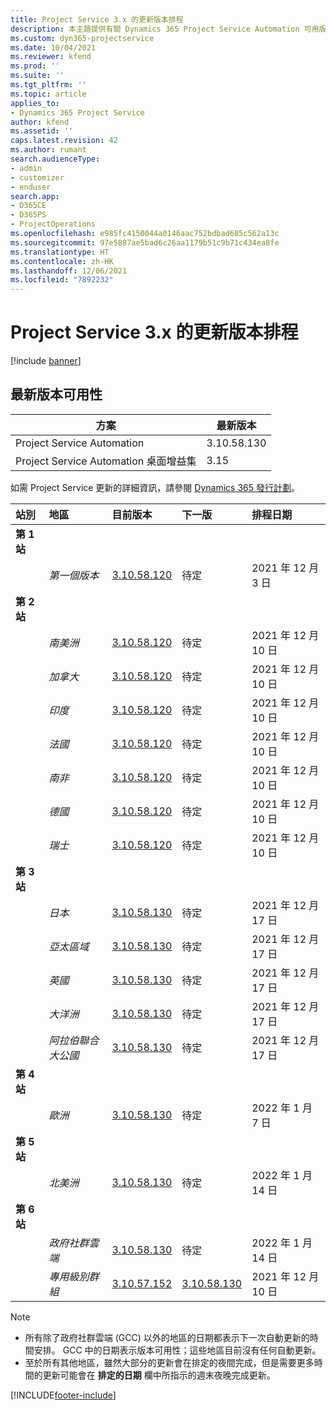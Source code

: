 ```yaml
---
title: Project Service 3.x 的更新版本排程
description: 本主題提供有關 Dynamics 365 Project Service Automation 可用版本與即將發行版本的資訊。
ms.custom: dyn365-projectservice
ms.date: 10/04/2021
ms.reviewer: kfend
ms.prod: ''
ms.suite: ''
ms.tgt_pltfrm: ''
ms.topic: article
applies_to:
- Dynamics 365 Project Service
author: kfend
ms.assetid: ''
caps.latest.revision: 42
ms.author: rumant
search.audienceType:
- admin
- customizer
- enduser
search.app:
- D365CE
- D365PS
- ProjectOperations
ms.openlocfilehash: e985fc4150044a0146aac752bdbad685c562a13c
ms.sourcegitcommit: 97e5887ae5bad6c26aa1179b51c9b71c434ea8fe
ms.translationtype: HT
ms.contentlocale: zh-HK
ms.lasthandoff: 12/06/2021
ms.locfileid: "7892232"
---
```

# <a name="update-release-schedule-for-project-service-3x"></a>Project Service 3.x 的更新版本排程

[!include [banner](../includes/psa-now-project-operations.md)]

## <a name="latest-version-availability"></a>最新版本可用性

| 方案  |  最新版本 |
|-------|----|
| Project Service Automation    | 3.10.58.130 |
| Project Service Automation 桌面增益集                | 3.15          |

如需 Project Service 更新的詳細資訊，請參閱 [Dynamics 365 發行計劃](/dynamics365/release-plans/)。 

| 站別  | 地區 | 目前版本 | 下一版 |  排程日期
| :---   | :---   | :---   | :---   |:---   |         
|<strong>第 1 站</strong> | |  |  | |
| | <i>第一個版本</i> | [3.10.58.120](whats-new-ur-37.md) | 待定 | 2021 年 12 月 3 日
|<strong>第 2 站</strong> | |  |  | |
| | <i>南美洲</i> | [3.10.58.120](whats-new-ur-37.md) | 待定 | 2021 年 12 月 10 日
| | <i>加拿大</i> | [3.10.58.120](whats-new-ur-37.md) | 待定 | 2021 年 12 月 10 日
| | <i>印度</i> | [3.10.58.120](whats-new-ur-37.md) | 待定 | 2021 年 12 月 10 日
| | <i>法國</i> | [3.10.58.120](whats-new-ur-37.md) | 待定 | 2021 年 12 月 10 日
| | <i>南非</i> | [3.10.58.120](whats-new-ur-37.md) | 待定 | 2021 年 12 月 10 日
| | <i>德國</i> | [3.10.58.120](whats-new-ur-37.md) | 待定 | 2021 年 12 月 10 日
| | <i>瑞士</i> | [3.10.58.120](whats-new-ur-37.md) | 待定 | 2021 年 12 月 10 日
|<strong>第 3 站</strong> | |  |  | |
| | <i>日本</i> | [3.10.58.130](whats-new-ur-37-5.md) | 待定 | 2021 年 12 月 17 日
| | <i>亞太區域</i> | [3.10.58.130](whats-new-ur-37-5.md) | 待定 | 2021 年 12 月 17 日
| | <i>英國</i> | [3.10.58.130](whats-new-ur-37-5.md) | 待定 | 2021 年 12 月 17 日
| | <i>大洋洲</i> | [3.10.58.130](whats-new-ur-37-5.md) | 待定 | 2021 年 12 月 17 日
| | <i>阿拉伯聯合大公國</i> | [3.10.58.130](whats-new-ur-37-5.md) | 待定 | 2021 年 12 月 17 日
|<strong>第 4 站</strong> | |  |  | |
| | <i>歐洲</i> | [3.10.58.130](whats-new-ur-37-5.md) | 待定 | 2022 年 1 月 7 日
|<strong>第 5 站</strong> | |  |  | |
| | <i>北美洲</i> | [3.10.58.130](whats-new-ur-37-5.md) | 待定 | 2022 年 1 月 14 日
|<strong>第 6 站</strong> | |  |  | |
| | <i>政府社群雲端</i> | [3.10.58.130](whats-new-ur-37-5.md) | 待定 | 2022 年 1 月 14 日
| | <i>專用級別群組</i> | [3.10.57.152](whats-new-ur-36.md) | [3.10.58.130](whats-new-ur-37-5.md) | 2021 年 12 月 10 日



>[!Note]
> - 所有除了政府社群雲端 (GCC) 以外的地區的日期都表示下一次自動更新的時間安排。 GCC 中的日期表示版本可用性；這些地區目前沒有任何自動更新。
> - 至於所有其他地區，雖然大部分的更新會在排定的夜間完成，但是需要更多時間的更新可能會在 **排定的日期** 欄中所指示的週末夜晚完成更新。


[!INCLUDE[footer-include](../includes/footer-banner.md)]
